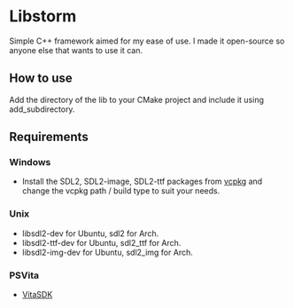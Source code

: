 # Libstorm
Simple C++ framework aimed for my ease of use. I made it open-source so anyone else that wants to use it can.

## How to use

Add the directory of the lib to your CMake project and include it using add_subdirectory.

## Requirements

### Windows

- Install the SDL2, SDL2-image, SDL2-ttf packages from [vcpkg](https://vcpkg.io/en/index.html) and change the vcpkg path / build type to suit your needs.

### Unix

- libsdl2-dev for Ubuntu, sdl2 for Arch.
- libsdl2-ttf-dev for Ubuntu, sdl2_ttf for Arch.
- libsdl2-img-dev for Ubuntu, sdl2_img for Arch.

### PSVita

- [VitaSDK](https://vitasdk.org/)

